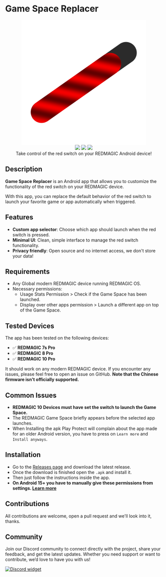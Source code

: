 # Game Space Replacer

<div align="center">
<img align=center src="img/app_icon_transparent.png" width="400">
</div>
<div align="center">
  <img src="https://img.shields.io/github/v/release/TheRealCrazyfuy/GameSpaceReplacer?&style=flat-square&color=5b5ef7&display_name=release">
  <img src="https://img.shields.io/badge/kotlin-5b5ef7.svg?logo=kotlin&logoColor=white&style=flat-square">
  <img src="https://img.shields.io/badge/Android_Studio-5b5ef7?logo=android-studio&logoColor=white&style=flat-square">
</div>
  </div>
<div align="center">
  Take control of the red switch on your REDMAGIC Android device!
</div>

## Description

**Game Space Replacer** is an Android app that allows you to customize the functionality of the red switch on your REDMAGIC device.

With this app, you can replace the default behavior of the red switch to launch your favorite game or app automatically when triggered.

## Features

- **Custom app selector**: Choose which app should launch when the red switch is pressed.
- **Minimal UI**: Clean, simple interface to manage the red switch functionality.
- **Privacy friendly**: Open source and no internet access, we don't store your data!

## Requirements

- Any Global modern REDMAGIC device running REDMAGIC OS.
- Necessary permissions:
  - Usage Stats Permission > Check if the Game Space has been launched.
  - Display over other apps permission > Launch a different app on top of the Game Space.

## Tested Devices

The app has been tested on the following devices:

- ✅ **REDMAGIC 7s Pro**
- ✅ **REDMAGIC 8 Pro**
- ✅ **REDMAGIC 10 Pro**

It should work on any modern REDMAGIC device. If you encounter any issues, please feel free to open an issue on GitHub. **Note that the Chinese firmware isn't officially supported.**

## Common Issues
- **REDMAGIC 10 Devices must have set the switch to launch the Game Space.**
- The REDMAGIC Game Space briefly appears before the selected app launches.
- When Installing the apk Play Protect will complain about the app made for an older Android version, you have to press on `Learn more` and `Install anyways`.

## Installation
- Go to the [Releases page](https://github.com/TheRealCrazyfuy/GameSpaceReplacer/releases) and download the latest release.
- Once the download is finished open the `.apk` and install it.
- Then just follow the instructions inside the app.
- **On Android 15+ you have to manually give these permissions from settings. [Learn more](https://www.androidpolice.com/android-15-sideloading-restrictions-bad-users/)**

## Contributions
All contributions are welcome, open a pull request and we'll look into it, thanks.

## Community
Join our Discord community to connect directly with the project, share your feedback, and get the latest updates. Whether you need support or want to contribute, we’d love to have you with us!

[![Discord widget](https://discord.com/api/guilds/942133699523272704/widget.png?style=banner2)](https://discord.gg/Hc4UPXqc4j)

